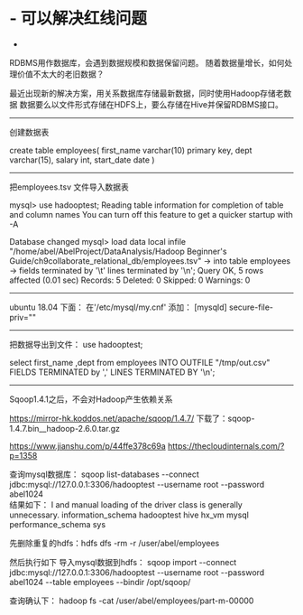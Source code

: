 
# - 可以解决红线问题
-

RDBMS用作数据库，会遇到数据规模和数据保留问题。
随着数据量增长，如何处理价值不太大的老旧数据？

最近出现新的解决方案，用关系数据库存储最新数据，同时使用Hadoop存储老数据
数据要么以文件形式存储在HDFS上，要么存储在Hive并保留RDBMS接口。

----------------------- ----------------------- -----------------------
创建数据表

create table employees(
first_name varchar(10) primary key, 
dept varchar(15), 
salary int,
start_date date
)

----------------------- ----------------------- -----------------------

把employees.tsv 文件导入数据表

mysql> use hadooptest;
Reading table information for completion of table and column names
You can turn off this feature to get a quicker startup with -A

Database changed
mysql> load data local infile "/home/abel/AbelProject/DataAnalysis/Hadoop Beginner's Guide/ch9collaborate_relational_db/employees.tsv"
    -> into table employees
    -> fields terminated by '\t' lines terminated by '\n';
Query OK, 5 rows affected (0.01 sec)
Records: 5  Deleted: 0  Skipped: 0  Warnings: 0

----------------------- ----------------------- -----------------------

ubuntu 18.04 下面：
在'/etc/mysql/my.cnf' 
添加：
[mysqld]
secure-file-priv=""

----------------------- ----------------------- -----------------------

把数据导出到文件：
use hadooptest;

select first_name ,dept from employees INTO OUTFILE "/tmp/out.csv" FIELDS TERMINATED by ',' LINES TERMINATED BY '\n'; 

----------------------- ----------------------- -----------------------
Sqoop1.4.1之后，不会对Hadoop产生依赖关系

https://mirror-hk.koddos.net/apache/sqoop/1.4.7/
下载了：sqoop-1.4.7.bin__hadoop-2.6.0.tar.gz

https://www.jianshu.com/p/44ffe378c69a
https://thecloudinternals.com/?p=1358


查询mysql数据库：
sqoop list-databases --connect jdbc:mysql://127.0.0.1:3306/hadooptest --username root --password abel1024  
结果如下：
I and manual loading of the driver class is generally unnecessary.
information_schema
hadooptest
hive
hx_vm
mysql
performance_schema
sys


先删除重复的hdfs：hdfs dfs -rm -r  /user/abel/employees

然后执行如下 导入mysql数据到hdfs：
sqoop import --connect jdbc:mysql://127.0.0.1:3306/hadooptest --username root --password abel1024  --table employees --bindir /opt/sqoop/

查询确认下：
hadoop fs -cat /user/abel/employees/part-m-00000

















